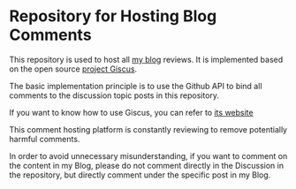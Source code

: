 # Repository for Hosting Blog Comments

This repository is used to host all [my blog](https://dreams.plus) reviews. It is implemented based on the open source [project Giscus](https://github.com/giscus/giscus).

The basic implementation principle is to use the Github API to bind all comments to the discussion topic posts in this repository.

If you want to know how to use Giscus, you can refer to [its website](https://giscus.app/)

This comment hosting platform is constantly reviewing to remove potentially harmful comments. 



In order to avoid unnecessary misunderstanding, if you want to comment on the content in my Blog, please do not comment directly in the Discussion in the repository, but directly comment under the specific post in my Blog.

